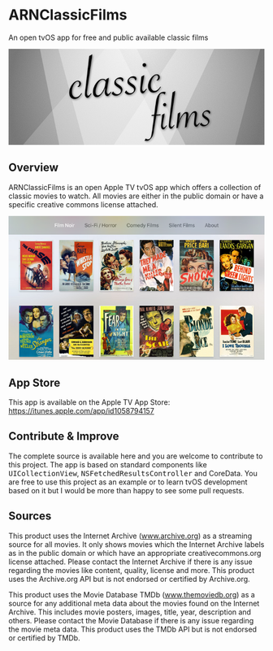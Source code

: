 # ARNClassicFilms
An open tvOS app for free and public available classic films

![ARNClassicFilms logo](logo.png?raw=true)

## Overview
ARNClassicFilms is an open Apple TV tvOS app which offers a collection of classic movies to watch. All movies are either in the public domain or have a specific creative commons license attached.

![ARNClassicFilms screenshot 1](one.png?raw=true)

## App Store
This app is available on the Apple TV App Store: https://itunes.apple.com/app/id1058794157

## Contribute & Improve
The complete source is available here and you are welcome to contribute to this project. The app is based on standard components like <tt>UICollectionView</tt>, <tt>NSFetchedResultsController</tt> and CoreData. You are free to use this project as an example or to learn tvOS development based on it but I would be more than happy to see some pull requests.

## Sources
This product uses the Internet Archive (www.archive.org) as a streaming source for all movies. It only shows movies which the Internet Archive labels as in the public domain or which have an appropriate creativecommons.org license attached. Please contact the Internet Archive if there is any issue regarding the movies like content, quality, license and more. This product uses the Archive.org API but is not endorsed or certified by Archive.org.

This product uses the Movie Database TMDb (www.themoviedb.org) as a source for any additional meta data about the movies found on the Internet Archive. This includes movie posters, images, title, year, description and others. Please contact the Movie Database if there is any issue regarding the movie meta data. This product uses the TMDb API but is not endorsed or certified by TMDb.